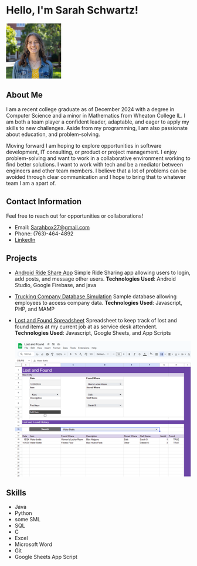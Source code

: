 # Hello, I'm Sarah Schwartz!

<img src="Square Headshot.jpg" alt="Sarah Schwartz" style="width:150px;">


## About Me
I am a recent college graduate as of December 2024 with a degree in Computer Science and a minor in Mathematics from Wheaton College IL. I am both a team player a confident leader, adaptable, and eager to apply my skills to new challenges. Aside from my programming, I am also passionate about education, and problem-solving. 

Moving forward I am hoping to explore opportunities in software development, IT consulting, or product or project management. I enjoy problem-solving and want to work in a collaborative environment working to find better solutions. I want to work with tech and be a mediator between engineers and other team members. I believe that a lot of problems can be avoided through clear communication and I hope to bring that to whatever team I am a apart of. 
 <!-- Replace with a short description about you -->
## Contact Information
Feel free to reach out for opportunities or collaborations!

- Email: Sarahbox27@gmail.com
- Phone: (763)-464-4892
- [LinkedIn](https://www.linkedin.com/in/sarah-schwartz-6bb8a527b/)
 
## Projects

- [Android Ride Share App](https://github.com/sampjvv/WheatonRideShare)
   Simple Ride Sharing app allowing users to login, add posts, and message other users.
  **Technologies Used**: Android Studio, Google Firebase, and java
  

  
- [Trucking Company Database Simulation](https://github.com/schwar78/DB-Project)
   Sample database allowing employees to access company data.
  **Technologies Used**: Javascript, PHP, and MAMP

- [Lost and Found Spreadsheet](https://github.com/schwar78/Lost-and-Found/tree/main)
   Spreadsheet to keep track of lost and found items at my current job at as service desk attendent.
  **Technologies Used**: Javascript, Google Sheets, and App Scripts


  <img src="Screenshot 2024-12-28 215004.png" alt="Sarah Schwartz" style="width:650px;">
  
  

## Skills
- Java
- Python
- some SML
- SQL
- C
- Excel
- Microsoft Word
- Git
- Google Sheets App Script


